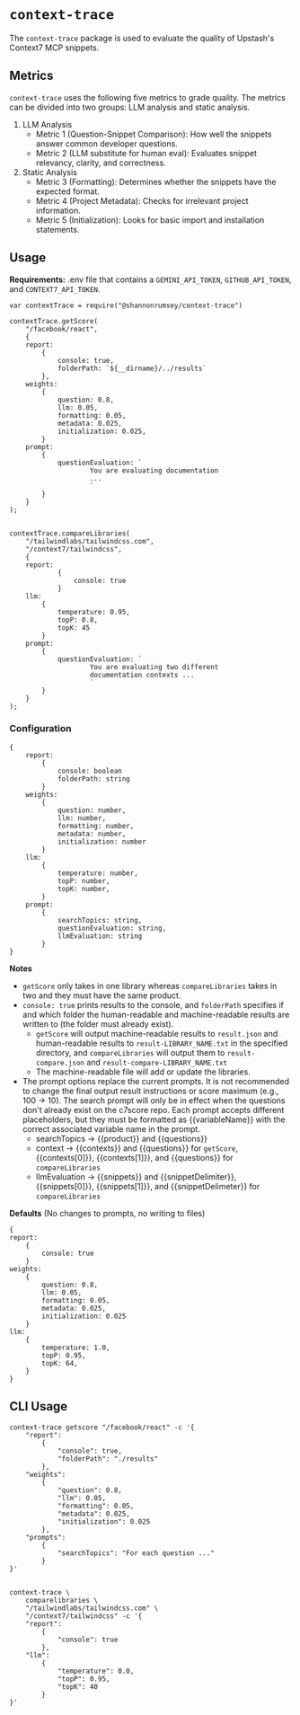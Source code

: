 # `context-trace`

The `context-trace` package is used to evaluate the quality of Upstash's Context7 MCP snippets.

## Metrics
`context-trace` uses the following five metrics to grade quality. The metrics can be divided into two groups: LLM analysis and static analysis.
1. LLM Analysis
    * Metric 1 (Question-Snippet Comparison): How well the snippets answer common developer questions.
    * Metric 2 (LLM substitute for human eval): Evaluates snippet relevancy, clarity, and correctness. 
2. Static Analysis
    * Metric 3 (Formatting): Determines whether the snippets have the expected format. 
    * Metric 4 (Project Metadata): Checks for irrelevant project information.
    * Metric 5 (Initialization): Looks for basic import and installation statements.

## Usage
**Requirements:** .env file that contains a `GEMINI_API_TOKEN`, `GITHUB_API_TOKEN`, and `CONTEXT7_API_TOKEN`.

```
var contextTrace = require("@shannonrumsey/context-trace") 

contextTrace.getScore(
    "/facebook/react", 
    { 
    report: 
        {
            console: true,
            folderPath: `${__dirname}/../results`
        },
    weights: 
        {
            question: 0.8,
            llm: 0.05,
            formatting: 0.05,
            metadata: 0.025,
            initialization: 0.025,
        }
    prompt:
        {
            questionEvaluation: `
                    You are evaluating documentation 
                    ...
                    `
        }
    }
);


contextTrace.compareLibraries(
    "/tailwindlabs/tailwindcss.com",
    "/context7/tailwindcss",
    {
    report:
            {
                console: true
            }
    llm:
        {
            temperature: 0.95,
            topP: 0.8,
            topK: 45
        }
    prompt:
        {   
            questionEvaluation: `
                    You are evaluating two different 
                    documentation contexts ...
                    `
        }
    }
);
```

### Configuration
```
{
    report: 
        {
            console: boolean
            folderPath: string
        } 
    weights: 
        {
            question: number,
            llm: number,
            formatting: number,
            metadata: number,
            initialization: number
        } 
    llm:
        {
            temperature: number,
            topP: number,
            topK: number,
        }
    prompt:
        {
            searchTopics: string,
            questionEvaluation: string,
            llmEvaluation: string
        }
}
```

**Notes**
* `getScore` only takes in one library whereas `compareLibraries` takes in two and they must have the same product.
* `console: true` prints results to the console, and `folderPath` specifies if and which folder the human-readable and machine-readable results are written to (the folder must already exist).
    * `getScore` will output machine-readable results to `result.json` and human-readable results to `result-LIBRARY_NAME.txt` in the specified directory, and `compareLibraries` will output them to `result-compare.json` and `result-compare-LIBRARY_NAME.txt`
    * The machine-readable file will add or update the libraries.
* The prompt options replace the current prompts. It is not recommended to change the final output result instructions or score maximum (e.g., 100 -> 10). The search prompt will only be in effect when the questions don't already exist on the c7score repo. Each prompt accepts different placeholders, but they must be formatted as {{variableName}} with the correct associated variable name in the prompt. 
    * searchTopics -> {{product}} and {{questions}}
    * context -> {{contexts}} and {{questions}} for `getScore`, {{contexts[0]}}, {{contexts[1]}}, and {{questions}} for `compareLibraries`
    * llmEvaluation -> {{snippets}} and {{snippetDelimiter}}, {{snippets[0]}}, {{snippets[1]}}, and {{snippetDelimeter}} for `compareLibraries`

**Defaults** (No changes to prompts, no writing to files)

    {
    report: 
        {
            console: true
        } 
    weights: 
        {
            question: 0.8,
            llm: 0.05,
            formatting: 0.05,
            metadata: 0.025,
            initialization: 0.025
        } 
    llm:
        {
            temperature: 1.0,
            topP: 0.95,
            topK: 64,
        }
    }

## CLI Usage

```
context-trace getscore "/facebook/react" -c '{
    "report":
        {
            "console": true,
            "folderPath": "./results"
        },
    "weights":
        {
            "question": 0.8,
            "llm": 0.05,
            "formatting": 0.05,
            "metadata": 0.025,
            "initialization": 0.025 
        },
    "prompts":
        {
            "searchTopics": "For each question ..."
        }
}'


context-trace \ 
    comparelibraries \ 
    "/tailwindlabs/tailwindcss.com" \ 
    "/context7/tailwindcss" -c '{
    "report": 
        {
            "console": true
        },
    "llm": 
        {
            "temperature": 0.0,
            "topP": 0.95,
            "topK": 40
        }
}'
```